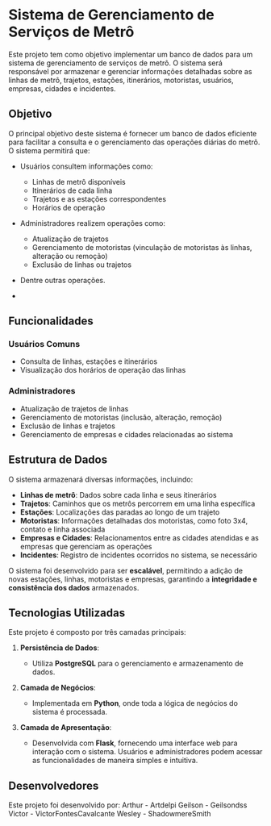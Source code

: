 # Sistema de Gerenciamento de Serviços de Metrô

Este projeto tem como objetivo implementar um banco de dados para um sistema de gerenciamento de serviços de metrô. O sistema será responsável por armazenar e gerenciar informações detalhadas sobre as linhas de metrô, trajetos, estações, itinerários, motoristas, usuários, empresas, cidades e incidentes. 

## Objetivo

O principal objetivo deste sistema é fornecer um banco de dados eficiente para facilitar a consulta e o gerenciamento das operações diárias do metrô. O sistema permitirá que:

- Usuários consultem informações como:
  - Linhas de metrô disponíveis
  - Itinerários de cada linha
  - Trajetos e as estações correspondentes
  - Horários de operação

- Administradores realizem operações como:
  - Atualização de trajetos
  - Gerenciamento de motoristas (vinculação de motoristas às linhas, alteração ou remoção)
  - Exclusão de linhas ou trajetos

- Dentre outras operações.
- 
## Funcionalidades

### Usuários Comuns
- Consulta de linhas, estações e itinerários
- Visualização dos horários de operação das linhas

### Administradores
- Atualização de trajetos de linhas
- Gerenciamento de motoristas (inclusão, alteração, remoção)
- Exclusão de linhas e trajetos
- Gerenciamento de empresas e cidades relacionadas ao sistema

## Estrutura de Dados

O sistema armazenará diversas informações, incluindo:

- **Linhas de metrô**: Dados sobre cada linha e seus itinerários
- **Trajetos**: Caminhos que os metrôs percorrem em uma linha específica
- **Estações**: Localizações das paradas ao longo de um trajeto
- **Motoristas**: Informações detalhadas dos motoristas, como foto 3x4, contato e linha associada
- **Empresas e Cidades**: Relacionamentos entre as cidades atendidas e as empresas que gerenciam as operações
- **Incidentes**: Registro de incidentes ocorridos no sistema, se necessário

O sistema foi desenvolvido para ser **escalável**, permitindo a adição de novas estações, linhas, motoristas e empresas, garantindo a **integridade e consistência dos dados** armazenados.

## Tecnologias Utilizadas

Este projeto é composto por três camadas principais:

1. **Persistência de Dados**: 
   - Utiliza **PostgreSQL** para o gerenciamento e armazenamento de dados.
   
2. **Camada de Negócios**:
   - Implementada em **Python**, onde toda a lógica de negócios do sistema é processada.
   
3. **Camada de Apresentação**:
   - Desenvolvida com **Flask**, fornecendo uma interface web para interação com o sistema. Usuários e administradores podem acessar as funcionalidades de maneira simples e intuitiva.

## Desenvolvedores
Este projeto foi desenvolvido por:
  Arthur - Artdelpi
  Geilson - Geilsondss
  Victor - VictorFontesCavalcante
  Wesley - ShadowmereSmith
